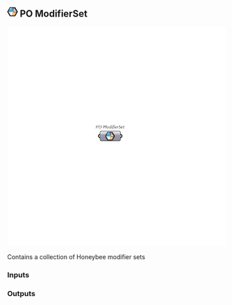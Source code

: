 ## ![PO ModifierSet](../../images/icons/PO_ModifierSet.png) PO ModifierSet

![PO ModifierSet](../../images/components/PO_ModifierSet.png)

Contains a collection of Honeybee modifier sets

### Inputs

### Outputs
